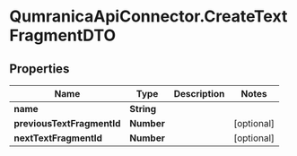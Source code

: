 # QumranicaApiConnector.CreateTextFragmentDTO

## Properties

Name | Type | Description | Notes
------------ | ------------- | ------------- | -------------
**name** | **String** |  | 
**previousTextFragmentId** | **Number** |  | [optional] 
**nextTextFragmentId** | **Number** |  | [optional] 


